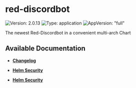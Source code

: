 # red-discordbot

![Version: 2.0.13](https://img.shields.io/badge/Version-2.0.13-informational?style=flat-square) ![Type: application](https://img.shields.io/badge/Type-application-informational?style=flat-square) ![AppVersion: "full"](https://img.shields.io/badge/AppVersion-"full"-informational?style=flat-square)

The newest Red-Discordbot in a convenient multi-arch Chart 

## Available Documentation

- [**Changelog**](CHANGELOG)

- [**Helm Security**](container-security)

- [**Helm Security**](helm-security)

